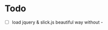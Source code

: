 # Todo
- [ ] load jquery & slick.js beautiful way without <body>-<script> attaching
Problem to resolve: resolve hacky timeout (see componentDidMount -> setTimeout)
- [ ] fix: when page FIRST LOADED from narrow screen then prev image is shown
   Possible reason: currentSlide, slideCount states are updated too late (before loading)

# Delayed
- [ ] http://holderjs.com/ instead of placehold.it
   holder.js isn't fit because unsupport setting images sizes by icss with % 
- [ ] extract options externally
     (no reason for now) 
- [ ]  extract links to prev/next buttons to "prevId" and "nextId" attributes
not certian which solution would better and if any is really required.
Possible ways:
   1) use external tags by ID. Cons: need place that tags manually with considering carousel resizing.
   2) use internal control + external component passed via props
   Would work but not very elegant
   3) use internal button but with external styling

   see also: slick.js appendArrows param
 
freezing until real requirements

- [ ] use unique ids and classnames for internal itemss
- [ ] (long) Rewrite without jquery. Possible alternatives: 
   Note: slick.js cannot work without jquery
   
   non-react:
   https://github.com/pawelgrzybek/siema
   https://github.com/metafizzy/flickity
   https://github.com/nolimits4web/swiper/
   https://github.com/meandmax/lory
   https://github.com/ganlanyuan/tiny-slider
   
   react-based:
   https://github.com/FormidableLabs/nuka-carousel
   https://github.com/leandrowd/react-responsive-carousel
   http://leandrowd.github.io/react-responsive-carousel/
   
   see also: https://stackoverflow.com/a/38755312/1948511 


# Done
- [v] keep & set current slide on resize (keep slide number in state)
